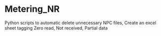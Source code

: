 # Metering_NR
Python scripts to automatic delete unnecessary NPC files, Create an excel sheet tagging Zero read, Not received, Partial data

